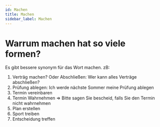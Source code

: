 ```yaml
---
id: Machen
title: Machen
sidebar_label: Machen
---
```


# Warrum machen hat so viele formen?

Es gibt bessere synonym für das Wort machen. zB:

1. Verträg machen? Oder Abschließen: Wer kann alles Verträge abschließen?
2. Prüfung ablegen: Ich werde nächste Sommer meine Prüfung ablegen
3. Termin vereinbaren
4. Termin Wahrnehmen => Bitte sagen Sie bescheid, falls Sie den Termin nicht wahrnehmen
5. Plan erstellen
6. Sport treiben
7. Entscheidung treffen
